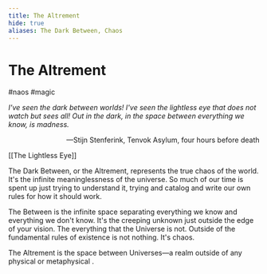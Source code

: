 ```yaml
---
title: The Altrement
hide: true
aliases: The Dark Between, Chaos
---
```


# The Altrement
#naos #magic

*I've seen the dark between worlds! I've seen the lightless eye that does not watch but sees all! Out in the dark, in the space between everything we know, is madness.*

<div style="text-align: right">—Stijn Stenferink, Tenvok Asylum, four hours before death</div>

[[The Lightless Eye]]

The Dark Between, or the Altrement, represents the true chaos of the world. It's the infinite meaninglessness of the universe. So much of our time is spent up just trying to understand it, trying and catalog and write our own rules for how it should work. 

The Between is the infinite space separating everything we know and everything we don't know. It's the creeping unknown just outside the edge of your vision. The everything that the Universe is not. Outside of the fundamental rules of existence is not nothing. It's chaos.

The Altrement is the space between Universes—a realm outside of any physical or metaphysical .